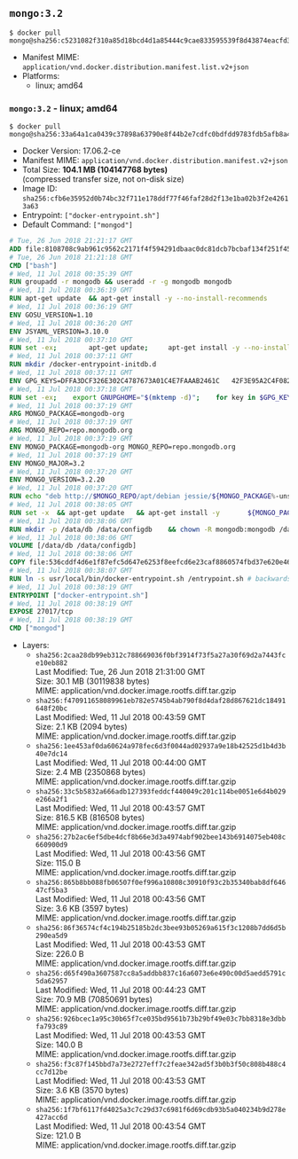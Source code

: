 ## `mongo:3.2`

```console
$ docker pull mongo@sha256:c5231082f310a85d18bcd4d1a85444c9cae833595539f8d43874eacfd3d2b2ae
```

-	Manifest MIME: `application/vnd.docker.distribution.manifest.list.v2+json`
-	Platforms:
	-	linux; amd64

### `mongo:3.2` - linux; amd64

```console
$ docker pull mongo@sha256:33a64a1ca0439c37898a63790e8f44b2e7cdfc0bdfdd9783fdb5afb8a42077bb
```

-	Docker Version: 17.06.2-ce
-	Manifest MIME: `application/vnd.docker.distribution.manifest.v2+json`
-	Total Size: **104.1 MB (104147768 bytes)**  
	(compressed transfer size, not on-disk size)
-	Image ID: `sha256:cfb6e35952d0b74bc32f711e178ddf77f46faf28d2f13e1ba02b3f2e42613a63`
-	Entrypoint: `["docker-entrypoint.sh"]`
-	Default Command: `["mongod"]`

```dockerfile
# Tue, 26 Jun 2018 21:21:17 GMT
ADD file:8108708c9ab961c9562c2171f4f594291dbaac0dc81dcb7bcbaf134f251f459e in / 
# Tue, 26 Jun 2018 21:21:18 GMT
CMD ["bash"]
# Wed, 11 Jul 2018 00:35:39 GMT
RUN groupadd -r mongodb && useradd -r -g mongodb mongodb
# Wed, 11 Jul 2018 00:36:19 GMT
RUN apt-get update 	&& apt-get install -y --no-install-recommends 		ca-certificates 		jq 		numactl 	&& rm -rf /var/lib/apt/lists/*
# Wed, 11 Jul 2018 00:36:19 GMT
ENV GOSU_VERSION=1.10
# Wed, 11 Jul 2018 00:36:20 GMT
ENV JSYAML_VERSION=3.10.0
# Wed, 11 Jul 2018 00:37:10 GMT
RUN set -ex; 		apt-get update; 	apt-get install -y --no-install-recommends 		wget 	; 	rm -rf /var/lib/apt/lists/*; 		dpkgArch="$(dpkg --print-architecture | awk -F- '{ print $NF }')"; 	wget -O /usr/local/bin/gosu "https://github.com/tianon/gosu/releases/download/$GOSU_VERSION/gosu-$dpkgArch"; 	wget -O /usr/local/bin/gosu.asc "https://github.com/tianon/gosu/releases/download/$GOSU_VERSION/gosu-$dpkgArch.asc"; 	export GNUPGHOME="$(mktemp -d)"; 	gpg --keyserver ha.pool.sks-keyservers.net --recv-keys B42F6819007F00F88E364FD4036A9C25BF357DD4; 	gpg --batch --verify /usr/local/bin/gosu.asc /usr/local/bin/gosu; 	rm -r "$GNUPGHOME" /usr/local/bin/gosu.asc; 	chmod +x /usr/local/bin/gosu; 	gosu nobody true; 		wget -O /js-yaml.js "https://github.com/nodeca/js-yaml/raw/${JSYAML_VERSION}/dist/js-yaml.js"; 		apt-get purge -y --auto-remove wget
# Wed, 11 Jul 2018 00:37:11 GMT
RUN mkdir /docker-entrypoint-initdb.d
# Wed, 11 Jul 2018 00:37:11 GMT
ENV GPG_KEYS=DFFA3DCF326E302C4787673A01C4E7FAAAB2461C 	42F3E95A2C4F08279C4960ADD68FA50FEA312927
# Wed, 11 Jul 2018 00:37:18 GMT
RUN set -ex; 	export GNUPGHOME="$(mktemp -d)"; 	for key in $GPG_KEYS; do 		gpg --keyserver ha.pool.sks-keyservers.net --recv-keys "$key"; 	done; 	gpg --export $GPG_KEYS > /etc/apt/trusted.gpg.d/mongodb.gpg; 	rm -r "$GNUPGHOME"; 	apt-key list
# Wed, 11 Jul 2018 00:37:19 GMT
ARG MONGO_PACKAGE=mongodb-org
# Wed, 11 Jul 2018 00:37:19 GMT
ARG MONGO_REPO=repo.mongodb.org
# Wed, 11 Jul 2018 00:37:19 GMT
ENV MONGO_PACKAGE=mongodb-org MONGO_REPO=repo.mongodb.org
# Wed, 11 Jul 2018 00:37:19 GMT
ENV MONGO_MAJOR=3.2
# Wed, 11 Jul 2018 00:37:20 GMT
ENV MONGO_VERSION=3.2.20
# Wed, 11 Jul 2018 00:37:20 GMT
RUN echo "deb http://$MONGO_REPO/apt/debian jessie/${MONGO_PACKAGE%-unstable}/$MONGO_MAJOR main" | tee "/etc/apt/sources.list.d/${MONGO_PACKAGE%-unstable}.list"
# Wed, 11 Jul 2018 00:38:05 GMT
RUN set -x 	&& apt-get update 	&& apt-get install -y 		${MONGO_PACKAGE}=$MONGO_VERSION 		${MONGO_PACKAGE}-server=$MONGO_VERSION 		${MONGO_PACKAGE}-shell=$MONGO_VERSION 		${MONGO_PACKAGE}-mongos=$MONGO_VERSION 		${MONGO_PACKAGE}-tools=$MONGO_VERSION 	&& rm -rf /var/lib/apt/lists/* 	&& rm -rf /var/lib/mongodb 	&& mv /etc/mongod.conf /etc/mongod.conf.orig
# Wed, 11 Jul 2018 00:38:06 GMT
RUN mkdir -p /data/db /data/configdb 	&& chown -R mongodb:mongodb /data/db /data/configdb
# Wed, 11 Jul 2018 00:38:06 GMT
VOLUME [/data/db /data/configdb]
# Wed, 11 Jul 2018 00:38:06 GMT
COPY file:536cddf4d6e1f87efc5d647e6253f8eefcd6e23caf8860574fbd37e620e4683f in /usr/local/bin/ 
# Wed, 11 Jul 2018 00:38:07 GMT
RUN ln -s usr/local/bin/docker-entrypoint.sh /entrypoint.sh # backwards compat
# Wed, 11 Jul 2018 00:38:19 GMT
ENTRYPOINT ["docker-entrypoint.sh"]
# Wed, 11 Jul 2018 00:38:19 GMT
EXPOSE 27017/tcp
# Wed, 11 Jul 2018 00:38:19 GMT
CMD ["mongod"]
```

-	Layers:
	-	`sha256:2caa28db99eb312c788669036f0bf3914f73f5a27a30f69d2a7443fce10eb882`  
		Last Modified: Tue, 26 Jun 2018 21:31:00 GMT  
		Size: 30.1 MB (30119838 bytes)  
		MIME: application/vnd.docker.image.rootfs.diff.tar.gzip
	-	`sha256:f470911658089961eb782e5745b4ab790f8d4daf28d867621dc18491648f20bc`  
		Last Modified: Wed, 11 Jul 2018 00:43:59 GMT  
		Size: 2.1 KB (2094 bytes)  
		MIME: application/vnd.docker.image.rootfs.diff.tar.gzip
	-	`sha256:1ee453af0da60624a978fec6d3f0044ad02937a9e18b42525d1b4d3b40e7dc14`  
		Last Modified: Wed, 11 Jul 2018 00:44:00 GMT  
		Size: 2.4 MB (2350868 bytes)  
		MIME: application/vnd.docker.image.rootfs.diff.tar.gzip
	-	`sha256:33c5b5832a666adb127393feddcf440049c201c114be0051e6d4b029e266a2f1`  
		Last Modified: Wed, 11 Jul 2018 00:43:57 GMT  
		Size: 816.5 KB (816508 bytes)  
		MIME: application/vnd.docker.image.rootfs.diff.tar.gzip
	-	`sha256:27b2ac6ef5dbe4dcf8b66e3d3a4974abf902bee143b6914075eb408c660900d9`  
		Last Modified: Wed, 11 Jul 2018 00:43:56 GMT  
		Size: 115.0 B  
		MIME: application/vnd.docker.image.rootfs.diff.tar.gzip
	-	`sha256:865b8bb088fb06507f0ef996a10808c30910f93c2b35340bab8df64647cf5ba3`  
		Last Modified: Wed, 11 Jul 2018 00:43:56 GMT  
		Size: 3.6 KB (3597 bytes)  
		MIME: application/vnd.docker.image.rootfs.diff.tar.gzip
	-	`sha256:86f36574cf4c194b25185b2dc3bee93b05269a615f3c1208b7dd6d5b290ea5d9`  
		Last Modified: Wed, 11 Jul 2018 00:43:53 GMT  
		Size: 226.0 B  
		MIME: application/vnd.docker.image.rootfs.diff.tar.gzip
	-	`sha256:d65f490a3607587cc8a5addbb837c16a6073e6e490c00d5aedd5791c5da62957`  
		Last Modified: Wed, 11 Jul 2018 00:44:23 GMT  
		Size: 70.9 MB (70850691 bytes)  
		MIME: application/vnd.docker.image.rootfs.diff.tar.gzip
	-	`sha256:926bcec1a95c30b65f7ce035bd9561b73b29bf49e03c7bb8318e3dbbfa793c89`  
		Last Modified: Wed, 11 Jul 2018 00:43:53 GMT  
		Size: 140.0 B  
		MIME: application/vnd.docker.image.rootfs.diff.tar.gzip
	-	`sha256:f3c87f145bbd7a73e2727eff7c2feae342ad5f3b0b3f50c808b488c4cc7d12be`  
		Last Modified: Wed, 11 Jul 2018 00:43:53 GMT  
		Size: 3.6 KB (3570 bytes)  
		MIME: application/vnd.docker.image.rootfs.diff.tar.gzip
	-	`sha256:1f7bf6117fd4025a3c7c29d37c6981f6d69cdb93b5a040234b9d278e427acc6d`  
		Last Modified: Wed, 11 Jul 2018 00:43:54 GMT  
		Size: 121.0 B  
		MIME: application/vnd.docker.image.rootfs.diff.tar.gzip
